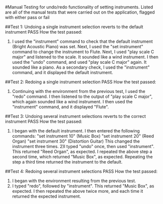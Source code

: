 #Manual Testing for undo/redo functionality of setting instruments.
Listed are all of the manual tests that were carried out on the application, flagged with either
pass or fail

##Test 1: Undoing a single instrument selection reverts to the default instrument
PASS
How the test passed:
1) I used the "instrument" command to check that the default instrument (Bright Acoustic Piano)
 was set. Next, I used the "set instrument" command to change the instrument to Flute.
 Next, I used "play scale C major" and listened to the scale. It sounded like a wind instrument.
 I then used the "undo" command, and used "play scale C major" again. It sounded like a piano.
 As a secondary check, I used the "instrument" command, and it displayed the default instrument.

 ##Test 2: Redoing a single instrument selection
 PASS
 How the test passed:
 1) Continuing with the environment from the previous test, I used the "redo" command.
 I then listened to the output of "play scale C major", which again sounded like a wind instrument.
 I then used the "instrument" command, and it displayed "Flute".

 ##Test 3: Undoing several instrument selections reverts to the correct instrument
 PASS
 How the test passed:
 1) I began with the default instrument. I then entered the following commands:
    "set instrument 10" (Music Box)
    "set instrument 20" (Reed Organ)
    "set instrument 30" (Distortion Guitar)
 This changed the instrument three times.
 2)I typed "undo" once, then used "instrument". This returned "Reed Organ", as expected.
 I repeated the above step a second time, which returned "Music Box", as expected.
 Repeating the step a third time returned the instrument to the default.

 ##Test 4: Redoing several instrument selections
 PASS
 How the test passed:
 1) I began with the environment resulting from the previous test.
 2) I typed "redo", followed by "instrument". This returned "Music Box", as expected.
 I then repeated the above twice more, and each time it returned the expected instrument.